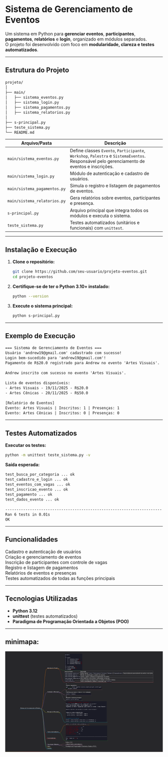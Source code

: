 
#  Sistema de Gerenciamento de Eventos

Um sistema em Python para **gerenciar eventos**, **participantes**, **pagamentos**, **relatórios** e **login**, organizado em módulos separados.  
O projeto foi desenvolvido com foco em **modularidade, clareza e testes automatizados**.

---

##  Estrutura do Projeto

```
projeto/
│
├── main/
│   ├── sistema_eventos.py
│   ├── sistema_login.py
│   ├── sistema_pagamentos.py
│   ├── sistema_relatorios.py
│
├── s-principal.py
├── teste_sistema.py
└── README.md
```

| Arquivo/Pasta | Descrição |
|----------------|------------|
| `main/sistema_eventos.py` | Define classes `Evento`, `Participante`, `Workshop`, `Palestra` e `SistemaEventos`. Responsável pelo gerenciamento de eventos e inscrições. |
| `main/sistema_login.py` | Módulo de autenticação e cadastro de usuários. |
| `main/sistema_pagamentos.py` | Simula o registro e listagem de pagamentos de eventos. |
| `main/sistema_relatorios.py` | Gera relatórios sobre eventos, participantes e presença. |
| `s-principal.py` | Arquivo principal que integra todos os módulos e executa o sistema. |
| `teste_sistema.py` | Testes automatizados (unitários e funcionais) com `unittest`. |

---

##  Instalação e Execução

1. **Clone o repositório:**
   ```bash
   git clone https://github.com/seu-usuario/projeto-eventos.git
   cd projeto-eventos
   ```

2. **Certifique-se de ter o Python 3.10+ instalado:**
   ```bash
   python --version
   ```

3. **Execute o sistema principal:**
   ```bash
   python s-principal.py
   ```

---

##  Exemplo de Execução

```
=== Sistema de Gerenciamento de Eventos ===
Usuário 'andrew19@gmail.com' cadastrado com sucesso!
Login bem-sucedido para 'andrew19@gmail.com'!
Pagamento de R$20.0 registrado para Andrew no evento 'Artes Visuais'.

Andrew inscrito com sucesso no evento 'Artes Visuais'.

Lista de eventos disponíveis:
- Artes Visuais - 19/11/2025 - R$20.0
- Artes Cênicas - 20/11/2025 - R$50.0

[Relatório de Eventos]
Evento: Artes Visuais | Inscritos: 1 | Presenças: 1
Evento: Artes Cênicas | Inscritos: 0 | Presenças: 0
```

---

##  Testes Automatizados

**Executar os testes:**
```bash
python -m unittest teste_sistema.py -v
```

**Saída esperada:**
```
test_busca_por_categoria ... ok
test_cadastro_e_login ... ok
test_eventos_com_vagas ... ok
test_inscricao_evento ... ok
test_pagamento ... ok
test_dados_evento ... ok

----------------------------------------------------------------------
Ran 6 tests in 0.01s
OK
```

---

##  Funcionalidades

 Cadastro e autenticação de usuários  
 Criação e gerenciamento de eventos  
 Inscrição de participantes com controle de vagas  
 Registro e listagem de pagamentos  
 Relatórios de eventos e presenças  
 Testes automatizados de todas as funções principais  

---

##  Tecnologias Utilizadas

- **Python 3.12**
- **unittest** (testes automatizados)
- **Paradigma de Programação Orientada a Objetos (POO)**

---

## minimapa:

![alt text](<Captura de tela 2025-10-16 230700.png>)